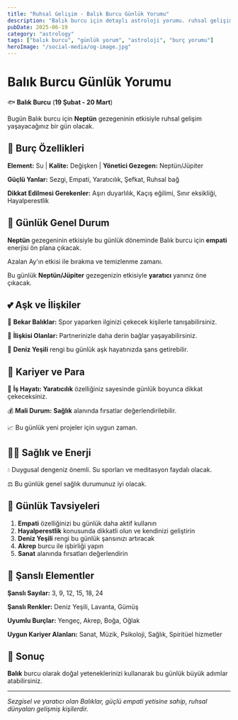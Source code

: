```yaml
---
title: "Ruhsal Gelişim - Balık Burcu Günlük Yorumu"
description: "Balık burcu için detaylı astroloji yorumu. ruhsal gelişim konusunda rehberlik."
pubDate: 2025-06-19
category: "astrology"
tags: ["balık burcu", "günlük yorum", "astroloji", "burç yorumu"]
heroImage: "/social-media/og-image.jpg"
---
```


# Balık Burcu Günlük Yorumu

🐟 **Balık Burcu** (**19 Şubat - 20 Mart**)

Bugün Balık burcu için **Neptün** gezegeninin etkisiyle ruhsal gelişim yaşayacağınız bir gün olacak.

## 🌟 Burç Özellikleri

**Element:** Su | **Kalite:** Değişken | **Yönetici Gezegen:** Neptün/Jüpiter

**Güçlü Yanlar:** Sezgi, Empati, Yaratıcılık, Şefkat, Ruhsal bağ

**Dikkat Edilmesi Gerekenler:** Aşırı duyarlılık, Kaçış eğilimi, Sınır eksikliği, Hayalperestlik

## 💫 Günlük Genel Durum

**Neptün** gezegeninin etkisiyle bu günlük döneminde Balık burcu için **empati** enerjisi ön plana çıkacak.

Azalan Ay'ın etkisi ile bırakma ve temizlenme zamanı.

Bu günlük **Neptün/Jüpiter** gezegenizin etkisiyle **yaratıcı** yanınız öne çıkacak.

## 💕 Aşk ve İlişkiler

💖 **Bekar Balıklar:** Spor yaparken ilginizi çekecek kişilerle tanışabilirsiniz.

💑 **İlişkisi Olanlar:** Partnerinizle daha derin bağlar yaşayabilirsiniz.

🌹 **Deniz Yeşili** rengi bu günlük aşk hayatınızda şans getirebilir.

## 💼 Kariyer ve Para

🚀 **İş Hayatı:** **Yaratıcılık** özelliğiniz sayesinde günlük boyunca dikkat çekeceksiniz.

💰 **Mali Durum:** **Sağlık** alanında fırsatlar değerlendirilebilir.

📈 Bu günlük yeni projeler için uygun zaman.

## 🏃‍♀️ Sağlık ve Enerji

💧 Duygusal dengeniz önemli. Su sporları ve meditasyon faydalı olacak.

⚖️ Bu günlük genel sağlık durumunuz iyi olacak.

## 🎯 Günlük Tavsiyeleri

1. **Empati** özelliğinizi bu günlük daha aktif kullanın
2. **Hayalperestlik** konusunda dikkatli olun ve kendinizi geliştirin
3. **Deniz Yeşili** rengi bu günlük şansınızı artıracak
4. **Akrep** burcu ile işbirliği yapın
5. **Sanat** alanında fırsatları değerlendirin

## 🔮 Şanslı Elementler

**Şanslı Sayılar:** 3, 9, 12, 15, 18, 24

**Şanslı Renkler:** Deniz Yeşili, Lavanta, Gümüş

**Uyumlu Burçlar:** Yengeç, Akrep, Boğa, Oğlak

**Uygun Kariyer Alanları:** Sanat, Müzik, Psikoloji, Sağlık, Spiritüel hizmetler

## 💫 Sonuç

**Balık** burcu olarak doğal yeteneklerinizi kullanarak bu günlük büyük adımlar atabilirsiniz.

---

*Sezgisel ve yaratıcı olan Balıklar, güçlü empati yetisine sahip, ruhsal dünyaları gelişmiş kişilerdir.*
